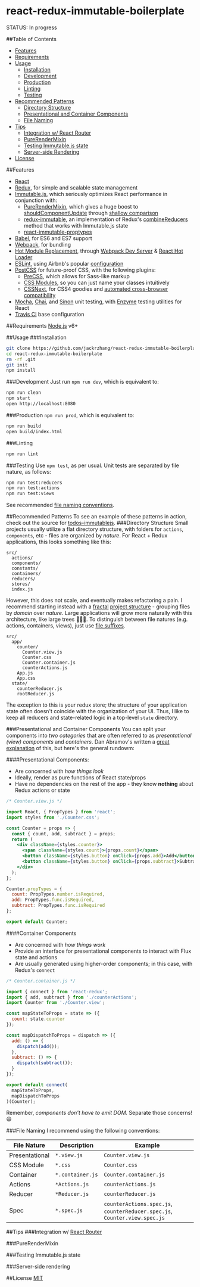 # react-redux-immutable-boilerplate
STATUS: In progress

##Table of Contents
- [Features](#features)
- [Requirements](#requirements)
- [Usage](#usage)
  - [Installation](#installation)
  - [Development](#development)
  - [Production](#production)
  - [Linting](#linting)
  - [Testing](#testing)
- [Recommended Patterns](#recommended-patterns)
  - [Directory Structure](#directory-structure)
  - [Presentational and Container Components](#presentational-and-container-components)
  - [File Naming](#file-naming)
- [Tips](#tips)
  - [Integration w/ React Router](#integration-w-react-router)
  - [PureRenderMixin](#purerendermixin)
  - [Testing Immutable.js state](#testing-immutablejs-state)
  - [Server-side Rendering](#server-side-rendering)
- [License](#license)

##Features
* [React](https://facebook.github.io/react/)
* [Redux](http://redux.js.org/), for simple and scalable state management
* [Immutable.js](https://facebook.github.io/immutable-js/), which seriously optimizes React performance in conjunction with:
  * [PureRenderMixin](https://facebook.github.io/react/docs/pure-render-mixin.html), which gives a huge boost to [shouldComponentUpdate]() through [shallow comparison](https://facebook.github.io/react/docs/shallow-compare.html)
  * [redux-immutable](https://github.com/gajus/redux-immutable), an implementation of Redux's [combineReducers](http://redux.js.org/docs/api/combineReducers.html) method that works with Immutable.js state
  * [react-immutable-proptypes](https://github.com/HurricaneJames/react-immutable-proptypes)
* [Babel](https://babeljs.io/), for ES6 and ES7 support
* [Webpack](http://webpack.github.io/docs/), for bundling
* [Hot Module Replacement](https://webpack.github.io/docs/hot-module-replacement.html), through [Webpack Dev Server](https://webpack.github.io/docs/webpack-dev-server.html) & [React Hot Loader](https://github.com/gaearon/react-hot-loader)
* [ESLint](http://eslint.org/), using Airbnb's popular [configuration](https://github.com/airbnb/javascript/tree/master/packages/eslint-config-airbnb)
* [PostCSS](http://postcss.org/) for future-proof CSS, with the following plugins:
  * [PreCSS](https://github.com/jonathantneal/precss), which allows for Sass-like markup
  * [CSS Modules](https://github.com/css-modules/css-modules), so you can just name your classes intuitively
  * [CSSNext](http://cssnext.io/), for CSS4 goodies and [automated cross-browser compatibility](https://github.com/postcss/autoprefixer)
* [Mocha](http://mochajs.org/), [Chai](http://chaijs.com/), and [Sinon](http://sinonjs.org/) unit testing, with [Enzyme](http://airbnb.io/enzyme/) testing utilities for React
* [Travis CI](https://travis-ci.com/) base configuration

##Requirements
[Node.js](https://nodejs.org) v6+

##Usage
###Installation
```sh
git clone https://github.com/jackrzhang/react-redux-immutable-boilerplate.git
cd react-redux-immutable-boilerplate
rm -rf .git
git init
npm install
```

###Development
Just run `npm run dev`, which is equivalent to:
```sh
npm run clean
npm start
open http://localhost:8080
```

###Production
`npm run prod`, which is equivalent to:
```sh
npm run build
open build/index.html
```

###Linting
```sh
npm run lint
```

###Testing
Use `npm test`, as per usual. Unit tests are separated by file nature, as follows:
```sh
npm run test:reducers
npm run test:actions
npm run test:views
```
See recommended [file naming conventions]().

##Recommended Patterns
To see an example of these patterns in action, check out the source for  [todos-immutablejs](https://github.com/jackrzhang/todos-immutablejs/blob/master/src).
###Directory Structure
Small projects usually utilize a flat directory structure, with folders for `actions`, `components`, etc - files are organized by *nature*. For React + Redux applications, this looks something like this:
```
src/
  actions/
  components/
  constants/
  containers/
  reducers/
  stores/
  index.js
```
However, this does not scale, and eventually makes refactoring a pain. I recommend starting instead with a [fractal](https://en.wikipedia.org/wiki/Fractal) [project structure](https://github.com/davezuko/react-redux-starter-kit/wiki/Fractal-Project-Structure) - grouping files by *domain* over *nature*. Large applications will grow more naturally with this architecture, like large trees 
:evergreen_tree::evergreen_tree::evergreen_tree:. To distinguish between file natures (e.g. actions, containers, views), just use [file suffixes](#file-naming).
```
src/
  app/
    counter/
      Counter.view.js
      Counter.css
      Counter.container.js
      counterActions.js
    App.js
    App.css
  state/
    counterReducer.js
    rootReducer.js
```
The exception to this is your redux store; the structure of your application state often doesn't coincide with the organization of your UI. Thus, I like to keep all reducers and state-related logic in a top-level `state` directory.

###Presentational and Container Components
You can split your components into *two categories* that are often referred to as *presentational (view) components* and *containers*. Dan Abramov's written a [great explanation](https://medium.com/@dan_abramov/smart-and-dumb-components-7ca2f9a7c7d0#.4kkynm5l1) of this, but here's the general rundowm:

####Presentational Components:
* Are concerned with *how things look*
* Ideally, render as pure functions of React state/props
* Have no dependencies on the rest of the app - they know **nothing** about Redux actions or state
```jsx
/* Counter.view.js */

import React, { PropTypes } from 'react';
import styles from './Counter.css';

const Counter = props => {
  const { count, add, subtract } = props;
  return (
    <div className={styles.counter}>
      <span className={styles.count}>{props.count}</span>
      <button className={styles.button} onClick={props.add}>Add</button>
      <button className={styles.button} onClick={props.subtract}>Subtract</button>
    </div>
  );
};

Counter.propTypes = {
  count: PropTypes.number.isRequired,
  add: PropTypes.func.isRequired,
  subtract: PropTypes.func.isRequired
};

export default Counter;
```

####Container Components
* Are concerned with *how things work*
* Provide an interface for presentational components to interact with Flux state and actions
* Are usually generated using higher-order components; in this case, with Redux's `connect`
```jsx
/* Counter.container.js */

import { connect } from 'react-redux';
import { add, subtract } from './counterActions';
import Counter from './Counter.view';

const mapStateToProps = state => ({
  count: state.counter
});

const mapDispatchToProps = dispatch => ({
  add: () => {
    dispatch(add());
  },
  subtract: () => {
    dispatch(subtract());
  }
});

export default connect(
  mapStateToProps,
  mapDispatchToProps
)(Counter);
```

Remember, *components don't have to emit DOM.* Separate those concerns! :smile:

###File Naming
I recommend using the following conventions:

File Nature | Description | Example
--- | --- | ---
Presentational | `*.view.js` | `Counter.view.js`
CSS Module | `*.css` | `Counter.css`
Container | `*.container.js` | `Counter.container.js`
Actions | `*Actions.js` | `counterActions.js`
Reducer | `*Reducer.js` | `counterReducer.js`
Spec | `*.spec.js` |`counterActions.spec.js`, `counterReducer.spec.js`, `Counter.view.spec.js`

##Tips
###Integration w/ [React Router](https://github.com/reactjs/react-router)

###PureRenderMixin

###Testing Immutable.js state

###Server-side rendering

##License
[MIT](https://github.com/jackrzhang/react-redux-immutable-boilerplate/blob/master/LICENSE)
